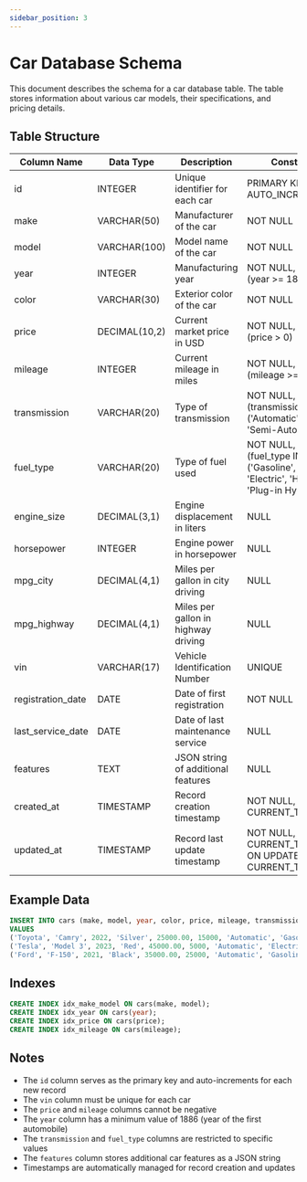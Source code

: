 ```yaml
---
sidebar_position: 3
---
```


# Car Database Schema

This document describes the schema for a car database table. The table stores information about various car models, their specifications, and pricing details.

## Table Structure

| Column Name | Data Type | Description | Constraints |
|------------|-----------|-------------|-------------|
| id | INTEGER | Unique identifier for each car | PRIMARY KEY, AUTO_INCREMENT |
| make | VARCHAR(50) | Manufacturer of the car | NOT NULL |
| model | VARCHAR(100) | Model name of the car | NOT NULL |
| year | INTEGER | Manufacturing year | NOT NULL, CHECK (year >= 1886) |
| color | VARCHAR(30) | Exterior color of the car | NOT NULL |
| price | DECIMAL(10,2) | Current market price in USD | NOT NULL, CHECK (price > 0) |
| mileage | INTEGER | Current mileage in miles | NOT NULL, CHECK (mileage >= 0) |
| transmission | VARCHAR(20) | Type of transmission | NOT NULL, CHECK (transmission IN ('Automatic', 'Manual', 'Semi-Automatic')) |
| fuel_type | VARCHAR(20) | Type of fuel used | NOT NULL, CHECK (fuel_type IN ('Gasoline', 'Diesel', 'Electric', 'Hybrid', 'Plug-in Hybrid')) |
| engine_size | DECIMAL(3,1) | Engine displacement in liters | NULL |
| horsepower | INTEGER | Engine power in horsepower | NULL |
| mpg_city | DECIMAL(4,1) | Miles per gallon in city driving | NULL |
| mpg_highway | DECIMAL(4,1) | Miles per gallon in highway driving | NULL |
| vin | VARCHAR(17) | Vehicle Identification Number | UNIQUE |
| registration_date | DATE | Date of first registration | NOT NULL |
| last_service_date | DATE | Date of last maintenance service | NULL |
| features | TEXT | JSON string of additional features | NULL |
| created_at | TIMESTAMP | Record creation timestamp | NOT NULL, DEFAULT CURRENT_TIMESTAMP |
| updated_at | TIMESTAMP | Record last update timestamp | NOT NULL, DEFAULT CURRENT_TIMESTAMP ON UPDATE CURRENT_TIMESTAMP |

## Example Data

```sql
INSERT INTO cars (make, model, year, color, price, mileage, transmission, fuel_type, engine_size, horsepower, mpg_city, mpg_highway, vin, registration_date, last_service_date, features)
VALUES 
('Toyota', 'Camry', 2022, 'Silver', 25000.00, 15000, 'Automatic', 'Gasoline', 2.5, 203, 28.0, 39.0, '1HGCM82633A123456', '2022-01-15', '2023-01-20', '{"air_conditioning": true, "navigation": true, "sunroof": true}'),
('Tesla', 'Model 3', 2023, 'Red', 45000.00, 5000, 'Automatic', 'Electric', NULL, 283, NULL, NULL, '5YJSA1E21HF123456', '2023-03-10', '2023-06-15', '{"autopilot": true, "premium_sound": true, "wireless_charging": true}'),
('Ford', 'F-150', 2021, 'Black', 35000.00, 25000, 'Automatic', 'Gasoline', 3.5, 375, 19.0, 24.0, '1FTFW1ET0MFA12345', '2021-05-20', '2022-11-30', '{"tow_package": true, "bed_liner": true, "running_boards": true}');
```

## Indexes

```sql
CREATE INDEX idx_make_model ON cars(make, model);
CREATE INDEX idx_year ON cars(year);
CREATE INDEX idx_price ON cars(price);
CREATE INDEX idx_mileage ON cars(mileage);
```

## Notes

- The `id` column serves as the primary key and auto-increments for each new record
- The `vin` column must be unique for each car
- The `price` and `mileage` columns cannot be negative
- The `year` column has a minimum value of 1886 (year of the first automobile)
- The `transmission` and `fuel_type` columns are restricted to specific values
- The `features` column stores additional car features as a JSON string
- Timestamps are automatically managed for record creation and updates 